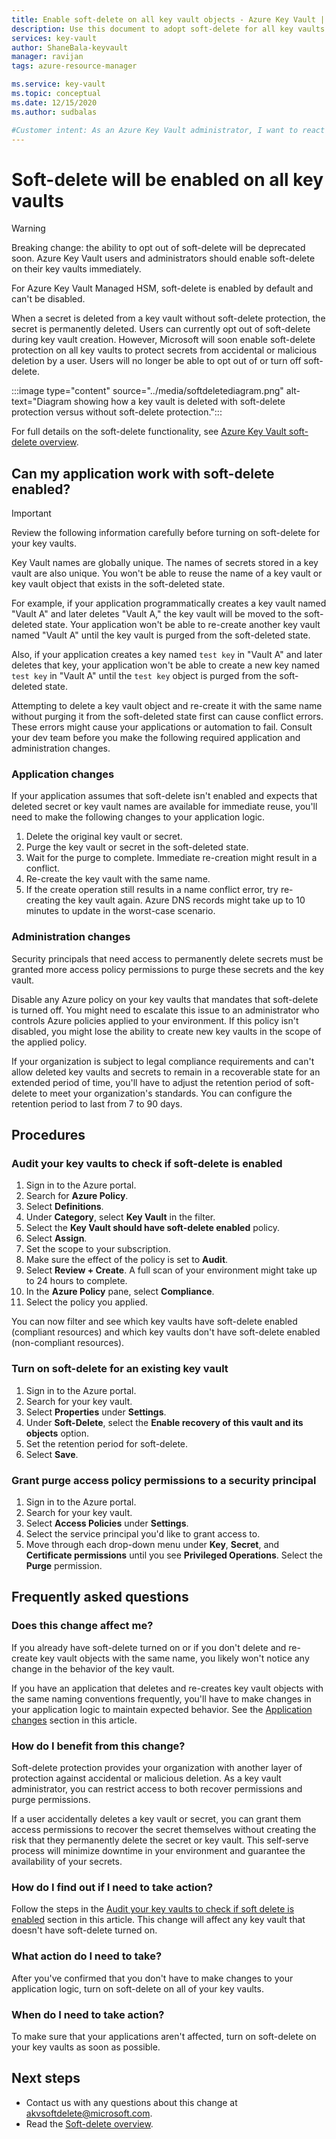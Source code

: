 ```yaml
---
title: Enable soft-delete on all key vault objects - Azure Key Vault | Microsoft Docs
description: Use this document to adopt soft-delete for all key vaults and to make application and administration changes to avoid conflict errors.
services: key-vault
author: ShaneBala-keyvault
manager: ravijan
tags: azure-resource-manager

ms.service: key-vault
ms.topic: conceptual
ms.date: 12/15/2020
ms.author: sudbalas

#Customer intent: As an Azure Key Vault administrator, I want to react to soft-delete being turned on for all key vaults.
---
```


# Soft-delete will be enabled on all key vaults

> [!WARNING]
> Breaking change: the ability to opt out of soft-delete will be deprecated soon. Azure Key Vault users and administrators should enable soft-delete on their key vaults immediately.
>
> For Azure Key Vault Managed HSM, soft-delete is enabled by default and can't be disabled.

When a secret is deleted from a key vault without soft-delete protection, the secret is permanently deleted. Users can currently opt out of soft-delete during key vault creation. However, Microsoft will soon enable soft-delete protection on all key vaults to protect secrets from accidental or malicious deletion by a user. Users will no longer be able to opt out of or turn off soft-delete.

:::image type="content" source="../media/softdeletediagram.png" alt-text="Diagram showing how a key vault is deleted with soft-delete protection versus without soft-delete protection.":::

For full details on the soft-delete functionality, see [Azure Key Vault soft-delete overview](soft-delete-overview.md).

## Can my application work with soft-delete enabled?

> [!Important] 
> Review the following information carefully before turning on soft-delete for your key vaults.

Key Vault names are globally unique. The names of secrets stored in a key vault are also unique. You won't be able to reuse the name of a key vault or key vault object that exists in the soft-deleted state. 

For example, if your application programmatically creates a key vault named "Vault A" and later deletes "Vault A," the key vault will be moved to the soft-deleted state. Your application won't be able to re-create another key vault named "Vault A" until the key vault is purged from the soft-deleted state. 

Also, if your application creates a key named `test key` in "Vault A" and later deletes that key, your application won't be able to create a new key named `test key` in "Vault A" until the `test key` object is purged from the soft-deleted state. 

Attempting to delete a key vault object and re-create it with the same name without purging it from the soft-deleted state first can cause conflict errors. These errors might cause your applications or automation to fail. Consult your dev team before you make the following required application and administration changes. 

### Application changes

If your application assumes that soft-delete isn't enabled and expects that deleted secret or key vault names are available for immediate reuse, you'll need to make the following changes to your application logic.

1. Delete the original key vault or secret.
1. Purge the key vault or secret in the soft-deleted state.
1. Wait for the purge to complete. Immediate re-creation might result in a conflict.
1. Re-create the key vault with the same name.
1. If the create operation still results in a name conflict error, try re-creating the key vault again. Azure DNS records might take up to 10 minutes to update in the worst-case scenario.

### Administration changes

Security principals that need access to permanently delete secrets must be granted more access policy permissions to purge these secrets and the key vault.

Disable any Azure policy on your key vaults that mandates that soft-delete is turned off. You might need to escalate this issue to an administrator who controls Azure policies applied to your environment. If this policy isn't disabled, you might lose the ability to create new key vaults in the scope of the applied policy.

If your organization is subject to legal compliance requirements and can't allow deleted key vaults and secrets to remain in a recoverable state for an extended period of time, you'll have to adjust the retention period of soft-delete to meet your organization's standards. You can configure the retention period to last from 7 to 90 days.

## Procedures

### Audit your key vaults to check if soft-delete is enabled

1. Sign in to the Azure portal.
1. Search for **Azure Policy**.
1. Select **Definitions**.
1. Under **Category**, select **Key Vault** in the filter.
1. Select the **Key Vault should have soft-delete enabled** policy.
1. Select **Assign**.
1. Set the scope to your subscription.
1. Make sure the effect of the policy is set to **Audit**.
1. Select **Review + Create**. A full scan of your environment might take up to 24 hours to complete.
1. In the **Azure Policy** pane, select **Compliance**.
1. Select the policy you applied.

You can now filter and see which key vaults have soft-delete enabled (compliant resources) and which key vaults don't have soft-delete enabled (non-compliant resources).

### Turn on soft-delete for an existing key vault

1. Sign in to the Azure portal.
1. Search for your key vault.
1. Select **Properties** under **Settings**.
1. Under **Soft-Delete**, select the **Enable recovery of this vault and its objects** option.
1. Set the retention period for soft-delete.
1. Select **Save**.

### Grant purge access policy permissions to a security principal

1. Sign in to the Azure portal.
1. Search for your key vault.
1. Select **Access Policies** under **Settings**.
1. Select the service principal you'd like to grant access to.
1. Move through each drop-down menu under **Key**, **Secret**, and **Certificate permissions** until you see **Privileged Operations**. Select the **Purge** permission.

## Frequently asked questions

### Does this change affect me?

If you already have soft-delete turned on or if you don't delete and re-create key vault objects with the same name, you likely won't notice any change in the behavior of the key vault.

If you have an application that deletes and re-creates key vault objects with the same naming conventions frequently, you'll have to make changes in your application logic to maintain expected behavior. See the [Application changes](#application-changes) section in this article.

### How do I benefit from this change?

Soft-delete protection provides your organization with another layer of protection against accidental or malicious deletion. As a key vault administrator, you can restrict access to both recover permissions and purge permissions.

If a user accidentally deletes a key vault or secret, you can grant them access permissions to recover the secret themselves without creating the risk that they permanently delete the secret or key vault. This self-serve process will minimize downtime in your environment and guarantee the availability of your secrets.

### How do I find out if I need to take action?

Follow the steps in the [Audit your key vaults to check if soft delete is enabled](#audit-your-key-vaults-to-check-if-soft-delete-is-enabled) section in this article. This change will affect any key vault that doesn't have soft-delete turned on.

### What action do I need to take?

After you've confirmed that you don't have to make changes to your application logic, turn on soft-delete on all of your key vaults.

### When do I need to take action?

To make sure that your applications aren't affected, turn on soft-delete on your key vaults as soon as possible.

## Next steps

- Contact us with any questions about this change at [akvsoftdelete@microsoft.com](mailto:akvsoftdelete@microsoft.com).
- Read the [Soft-delete overview](soft-delete-overview.md).
